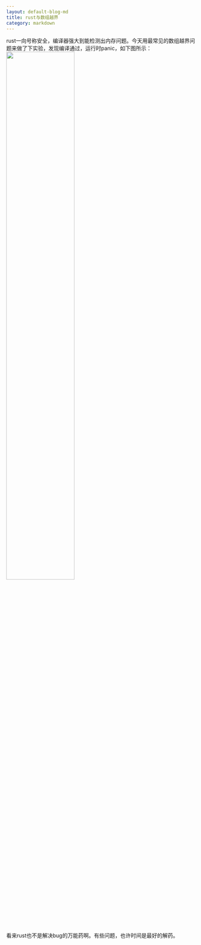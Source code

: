 ```yaml
---
layout: default-blog-md
title: rust与数组越界
category: markdown
---
```


rust一向号称安全，编译器强大到能检测出内存问题。今天用最常见的数组越界问题来做了下实验，发现编译通过，运行时panic，如下图所示：  
<img src="{{ site.baseurl }}/static/image/2019-07-28/array_bounds.png" width="60%" height="auto">    
看来rust也不是解决bug的万能药啊。有些问题，也许时间是最好的解药。